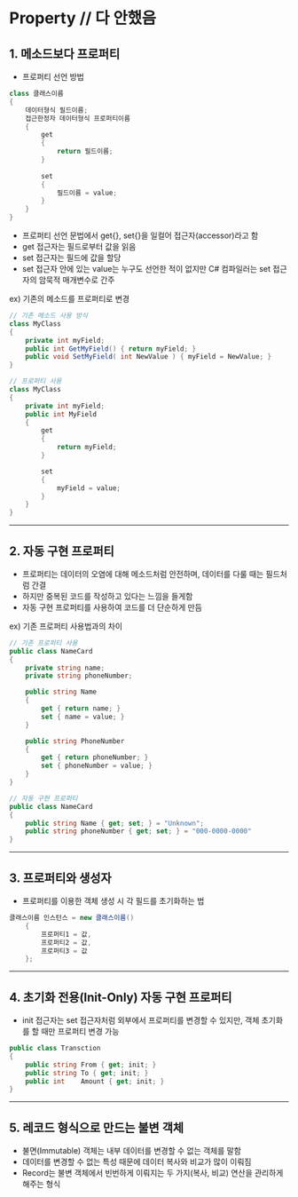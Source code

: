 # Property // 다 안했음
## 1. 메소드보다 프로퍼티
- 프로퍼티 선언 방법
```cs 
class 클래스이름
{
    데이터형식 필드이름;
    접근한정자 데이터형식 프로퍼티이름
    {
        get
        {
            return 필드이름;
        }
        
        set
        {
            필드이름 = value;
        }
    }
}
```
- 프로퍼티 선언 문법에서 get{}, set{}을 일컬어 접근자(accessor)라고 함 
- get 접근자는 필드로부터 값을 읽음
- set 접근자는 필드에 값을 할당
- set 접근자 안에 있는 value는 누구도 선언한 적이 없지만 C# 컴파일러는 set 접근자의 암묵적 매개변수로 간주 

ex) 기존의 메소드를 프로퍼티로 변경
```cs 
// 기존 메소드 사용 방식
class MyClass 
{
    private int myField;
    public int GetMyField() { return myField; }
    public void SetMyField( int NewValue ) { myField = NewValue; }
}

// 프로퍼티 사용
class MyClass
{
    private int myField;
    public int MyField
    {
        get
        {
            return myField;
        }

        set
        {
            myField = value;
        }
    }
}
```
---
## 2. 자동 구현 프로퍼티
- 프로퍼티는 데이터의 오염에 대해 메소드처럼 안전하며, 데이터를 다룰 때는 필드처럼 간결 
- 하지만 중복된 코드를 작성하고 있다는 느낌을 들게함 
- 자동 구현 프로퍼티를 사용하여 코드를 더 단순하게 만듬 

ex) 기존 프로퍼티 사용법과의 차이
```cs
// 기존 프로퍼티 사용
public class NameCard
{
    private string name;
    private string phoneNumber;

    public string Name 
    {
        get { return name; }
        set { name = value; }
    }

    public string PhoneNumber 
    {
        get { return phoneNumber; }
        set { phoneNumber = value; }
    }
}

// 자동 구현 프로퍼티
public class NameCard 
{
    public string Name { get; set; } = "Unknown";
    public string phoneNumber { get; set; } = "000-0000-0000"
}
```
--- 
## 3. 프로퍼티와 생성자
- 프로퍼티를 이용한 객체 생성 시 각 필드를 초기화하는 법 
```cs
클래스이름 인스턴스 = new 클래스이름()
    {
        프로퍼티1 = 값,
        프로퍼티2 = 값,
        프로퍼티3 = 값
    };
```
---
## 4. 초기화 전용(Init-Only) 자동 구현 프로퍼티
- init 접근자는 set 접근자처럼 외부에서 프로퍼티를 변경할 수 있지만, 객체 초기화를 할 때만 프로퍼티 변경 가능 
```cs 
public class Transction
{
    public string From { get; init; }
    public string To { get; init; }
    public int    Amount { get; init; }
}
``` 
---
## 5. 레코드 형식으로 만드는 불변 객체 
- 불면(Immutable) 객체는 내부 데이터를 변경할 수 없는 객체를 말함 
- 데이터를 변경할 수 없는 특성 때문에 데이터 복사와 비교가 많이 이뤄짐 
- Record는 불변 객체에서 빈번하게 이뤄지는 두 가지(복사, 비교) 연산을 관리하게 해주는 형식